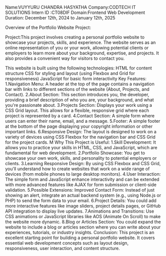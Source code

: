 Name:VUYYURU CHANDRA HASYATHA
Company:CODTECH IT SOLUTIONS
Intern ID :CT08DIF
Domain:Frontend Web Development
Duration: December 12th, 2024 to January 12th, 2025

Overview of the Portfolio Website Project:

Project:This project involves creating a personal portfolio website to showcase your projects, skills, and experience. The website serves as an online representation of you or your work, allowing potential clients or employers to learn more about your background, expertise, and projects. It also provides a convenient way for visitors to contact you.

This website is built using the following technologies:
HTML for content structure
CSS for styling and layout (using Flexbox and Grid for responsiveness)
JavaScript for basic form interactivity
Key Features:
1.Navigation Menu:
A header at the top of the page contains a navigation bar with links to different sections of the website (About, Projects, and Contact).
2.About Section:
This section introduces you, the developer, providing a brief description of who you are, your background, and what you're passionate about.
3.Projects Section:
Displays your work using a CSS Grid layout. This allows for a flexible, responsive grid where each project is represented by a card. 
4.Contact Section:
A simple form where users can enter their name, email, and a message. 
5.Footer:
A simple footer at the bottom of the page displaying your copyright information or other important links.
6.Responsive Design:
The layout is designed to work on a variety of devices using CSS Flexbox for the navigation bar and CSS Grid for the project cards. M
Why This Project is Useful:
1.Skill Development: It allows you to practice your skills in HTML, CSS, and JavaScript, which are fundamental for web development.
2.Portfolio Showcase: You get to showcase your own work, skills, and personality to potential employers or clients.
3.Learning Responsive Design: By using CSS Flexbox and CSS Grid, you'll understand how to create websites that work on a wide range of devices (from mobile phones to large desktop monitors).
4.User Interaction: The simple form and JavaScript enhance interactivity and can be extended with more advanced features like AJAX for form submission or client-side validation.
5.Possible Extensions:
Improved Contact Form: Instead of just showing an alert, integrate an actual backend system (e.g., using Node.js or PHP) to send the form data to your email.
6.Project Details: You could add more interactive features like image sliders, project details pages, or GitHub API integration to display live updates.
7.Animations and Transitions: Use CSS animations or JavaScript libraries like AOS (Animate On Scroll) to make the website more dynamic.
8.Blog or Articles Section: You could expand the website to include a blog or articles section where you can write about your experiences, tutorials, or industry insights.
Conclusion:
This project is an excellent starting point for building a personal portfolio website. It covers essential web development concepts such as layout design, responsiveness, user interaction, and content structure.

